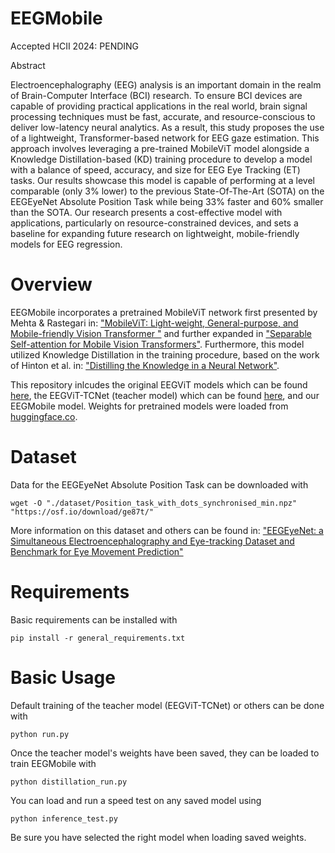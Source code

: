 # EEGMobile

Accepted HCII 2024: PENDING

Abstract

Electroencephalography (EEG) analysis is an important domain in the realm of Brain-Computer Interface (BCI) research. To ensure BCI devices are capable of providing practical applications in the real world, brain signal processing techniques must be fast, accurate, and resource-conscious to deliver low-latency neural analytics. As a result, this study proposes the use of a lightweight, Transformer-based network for EEG gaze estimation. This approach involves leveraging a pre-trained MobileViT model alongside a Knowledge Distillation-based (KD) training procedure to develop a model with a balance of speed, accuracy, and size for EEG Eye Tracking (ET) tasks. Our results showcase this model is capable of performing at a level comparable (only 3\% lower) to the previous State-Of-The-Art (SOTA) on the EEGEyeNet Absolute Position Task while being 33\% faster and 60\% smaller than the SOTA. Our research presents a cost-effective model with applications, particularly on resource-constrained devices, and sets a baseline for expanding future research on lightweight, mobile-friendly models for EEG regression.

# Overview
EEGMobile incorporates a pretrained MobileViT network first presented by Mehta & Rastegari in: ["MobileViT: Light-weight, General-purpose, and Mobile-friendly Vision Transformer
"](https://arxiv.org/abs/2110.02178) and further expanded in ["Separable Self-attention for Mobile Vision Transformers"](https://arxiv.org/abs/2206.02680). Furthermore, this model utilized Knowledge Distillation in the training procedure, based on the work of Hinton et al. in: ["Distilling the Knowledge in a Neural Network"](https://arxiv.org/abs/1503.02531). 

This repository inlcudes the original EEGViT models which can be found [here](https://github.com/ruiqiRichard/EEGViT), the EEGViT-TCNet (teacher model) which can be found [here](https://github.com/ModeEric/EEGViT-TCNet), and our EEGMobile model. Weights for pretrained models were loaded from [huggingface.co](https://huggingface.co/).

# Dataset
Data for the EEGEyeNet Absolute Position Task can be downloaded with
```
wget -O "./dataset/Position_task_with_dots_synchronised_min.npz" "https://osf.io/download/ge87t/"
```
More information on this dataset and others can be found in: ["EEGEyeNet: a Simultaneous Electroencephalography and Eye-tracking Dataset and Benchmark for Eye Movement Prediction"](https://arxiv.org/abs/2111.05100)

# Requirements
Basic requirements can be installed with
```
pip install -r general_requirements.txt
```

# Basic Usage
Default training of the teacher model (EEGViT-TCNet) or others can be done with
```
python run.py
```

Once the teacher model's weights have been saved, they can be loaded to train EEGMobile with
```
python distillation_run.py
```

You can load and run a speed test on any saved model using
```
python inference_test.py
```

Be sure you have selected the right model when loading saved weights.
